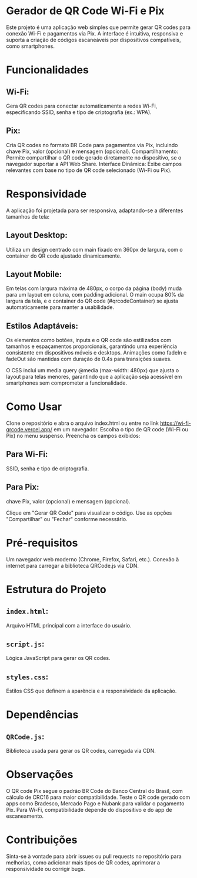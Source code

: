 # Gerador de QR Code Wi-Fi e Pix
Este projeto é uma aplicação web simples que permite gerar QR codes para conexão Wi-Fi e pagamentos via Pix. A interface é intuitiva, responsiva e suporta a criação de códigos escaneáveis por dispositivos compatíveis, como smartphones.

# Funcionalidades

## Wi-Fi:
Gera QR codes para conectar automaticamente a redes Wi-Fi, especificando SSID, senha e tipo de criptografia (ex.: WPA).
## Pix:
Cria QR codes no formato BR Code para pagamentos via Pix, incluindo chave Pix, valor (opcional) e mensagem (opcional).
Compartilhamento: Permite compartilhar o QR code gerado diretamente no dispositivo, se o navegador suportar a API Web Share.
Interface Dinâmica: Exibe campos relevantes com base no tipo de QR code selecionado (Wi-Fi ou Pix).

# Responsividade
A aplicação foi projetada para ser responsiva, adaptando-se a diferentes tamanhos de tela:

## Layout Desktop:
Utiliza um design centrado com main fixado em 360px de largura, com o container do QR code ajustado dinamicamente.
## Layout Mobile:
Em telas com largura máxima de 480px, o corpo da página (body) muda para um layout em coluna, com padding adicional. O main ocupa 80% da largura da tela, e o container do QR code (#qrcodeContainer) se ajusta automaticamente para manter a usabilidade.
## Estilos Adaptáveis:
Os elementos como botões, inputs e o QR code são estilizados com tamanhos e espaçamentos proporcionais, garantindo uma experiência consistente em dispositivos móveis e desktops. Animações como fadeIn e fadeOut são mantidas com duração de 0.4s para transições suaves.

O CSS inclui um media query @media (max-width: 480px) que ajusta o layout para telas menores, garantindo que a aplicação seja acessível em smartphones sem comprometer a funcionalidade.

# Como Usar

Clone o repositório e abra o arquivo index.html ou entre no link https://wi-fi-qrcode.vercel.app/ em um navegador.
Escolha o tipo de QR code (Wi-Fi ou Pix) no menu suspenso.
Preencha os campos exibidos:
## Para Wi-Fi:
SSID, senha e tipo de criptografia.
## Para Pix:
chave Pix, valor (opcional) e mensagem (opcional).


Clique em "Gerar QR Code" para visualizar o código.
Use as opções "Compartilhar" ou "Fechar" conforme necessário.

# Pré-requisitos

Um navegador web moderno (Chrome, Firefox, Safari, etc.).
Conexão à internet para carregar a biblioteca QRCode.js via CDN.

# Estrutura do Projeto

## `index.html`:
Arquivo HTML principal com a interface do usuário.
## `script.js`:
Lógica JavaScript para gerar os QR codes.
## `styles.css`:
Estilos CSS que definem a aparência e a responsividade da aplicação.

# Dependências

## `QRCode.js`:
Biblioteca usada para gerar os QR codes, carregada via CDN.

# Observações

O QR code Pix segue o padrão BR Code do Banco Central do Brasil, com cálculo de CRC16 para maior compatibilidade.
Teste o QR code gerado com apps como Bradesco, Mercado Pago e Nubank para validar o pagamento Pix.
Para Wi-Fi, compatibilidade depende do dispositivo e do app de escaneamento.

# Contribuições
Sinta-se à vontade para abrir issues ou pull requests no repositório para melhorias, como adicionar mais tipos de QR codes, aprimorar a responsividade ou corrigir bugs.
